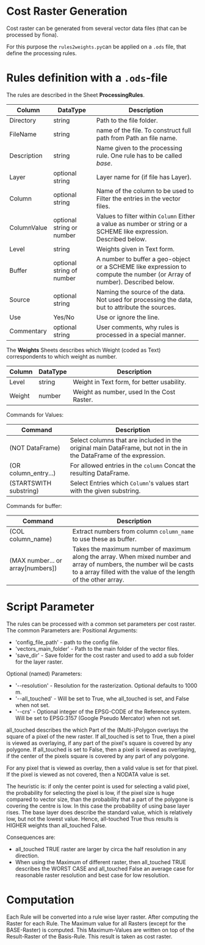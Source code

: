 # Cost Raster Generation
Cost raster can be generated from several vector data files (that can be processed by fiona).

For this purpose the `rules2weights.py`can be applied on a `.ods` file, that define the processing rules.

# Rules definition with a `.ods`-file
The rules are described in the Sheet **ProcessingRules**.

| Column      | DataType                   | Description                                                                                                              |
|-------------|----------------------------|--------------------------------------------------------------------------------------------------------------------------|
| Directory   | string                     | Path to the file folder.                                                                                                 |
| FileName    | string                     | name of the file. To construct full path from Path an file name.                                                         |
| Description | string                     | Name given to the processing rule. One rule has to be called *base*.                                                     |
| Layer       | optional string            | Layer name for (if file has Layer).                                                                                      |
| Column      | optional string            | Name of the column to be used to Filter the entries in the vector files.                                                 |
| ColumnValue | optional string or  number | Values to filter within `Column` Either a value as number or string or a SCHEME like expression. Described below.        |
| Level       | string                     | Weights given in Text form.                                                                                              |
| Buffer      | optional string of number  | A number to buffer a geo-object or a SCHEME like expression to compute the number (or Array of number). Described below. |
| Source      | optional string            | Naming the source of the data. Not used for processing the data, but to attribute the sources.                           |
| Use         | Yes/No                     | Use or ignore the line.                                                                                                  |
| Commentary  | optional string            | User comments, why rules is processed in a special manner.                                                               |


The **Weights** Sheets describes which Weight (coded as Text) correspondents to which weight as number.

| Column  | DataType | Description                                |
|---------|----------|--------------------------------------------|
| Level   | string   | Weight in Text form, for better usability. |
| Weight  | number   | Weight as number, used In the Cost Raster. |

Commands for Values:

| Command                | Description                                                                                                         |
|------------------------|---------------------------------------------------------------------------------------------------------------------|
| (NOT DataFrame)        | Select columns that are included in the original main DataFrame, but not in the in the DataFrame of the expression. |
| (OR column_entry...)   | For allowed entries in the `column` Concat the resulting DataFrame.                                                 |
| (STARTSWITH substring) | Select Entries which `Column`'s values start with the given substring.                                              |

Commands for buffer:

| Command                           | Description                                                                                                                                                                             |
|-----------------------------------|-----------------------------------------------------------------------------------------------------------------------------------------------------------------------------------------|
| (COL column_name)                 | Extract numbers from column `column_name` to use these as buffer.                                                                                                                       |
| (MAX number... or array[numbers]) | Takes the maximum number of maximum along the array. When mixed number and array of numbers, the number wil be casts to a array filled with the value of the length of the other array. | 

# Script Parameter
The rules can be processed with a common set parameters per cost raster. The common Parameters are:
Positional Arguments:
* 'config_file_path' - path to the config file.
* 'vectors_main_folder' - Path to the main folder of the vector files.
* 'save_dir'  - Save folder for the cost raster and used to add a sub folder for the layer raster.

Optional (named) Parameters:
* '--resolution' - Resolution for the rasterization. Optional defaults to 1000 m.
* '--all_touched' - Will be set to True, whe all_touched is set, and False when not set.
* '--crs' - Optional integer of the EPSG-CODE of the Reference system. Will be set to EPSG:3157  (Google Pseudo Mercator) when not set.

all_touched describes the which Part of the (Multi-)Polygon overlays the square of a pixel of the new raster.
If all_touched is set to True, then a pixel is viewed as overlaying, if any part of the pixel's square is covered by any polygone.
If all_touched is set to False, then a pixel is viewed as overlaying, if the center of the pixels square is covered by any part of any polygone.

For any pixel that is viewed as overlay, then a valid value is set for that pixel. If the pixel is viewed as not covered,
then a NODATA value is set.

The heuristic is: if only the center point is used for selecting a valid pixel, 
the probability for selecting the pixel is low, if the pixel size is huge compared to vector size, than the probability
that a part of the polygone is covering the centre is low. In this case the probability of using base layer rises.
The base layer does describe the standard value, which is relatively low, but not the lowest value. Hence, all-touched
True thus results is HIGHER weights than all_touched False.

Consequences are:
* all_touched TRUE raster are larger by circa the half resolution in any direction.
* When using the Maximum of different raster, then all_touched TRUE describes the WORST CASE and all_touched False an average case for reasonable raster resolution and best case for low resolution.


# Computation
Each Rule will be converted into a rule wise layer raster. After computing the Raster for each Rule. The Maximum value for all Rasters (except for the BASE-Raster) is computed.
This Maximum-Values are written on top of the Result-Raster of the Basis-Rule. This result is taken as cost raster.

